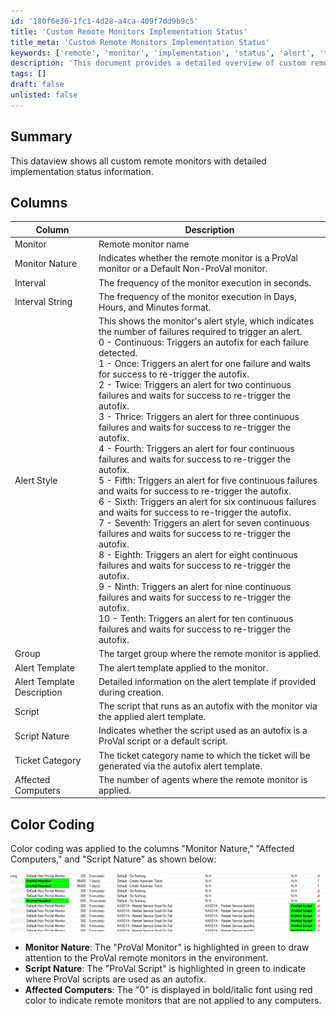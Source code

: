 ```yaml
---
id: '180f6e36-1fc1-4d28-a4ca-409f7dd9b9c5'
title: 'Custom Remote Monitors Implementation Status'
title_meta: 'Custom Remote Monitors Implementation Status'
keywords: ['remote', 'monitor', 'implementation', 'status', 'alert', 'template']
description: 'This document provides a detailed overview of custom remote monitors, including their implementation status, alert styles, and the scripts used for autofixes. It includes a summary of the columns displayed, color coding for easy identification, and detailed descriptions of each column.'
tags: []
draft: false
unlisted: false
---
```


## Summary

This dataview shows all custom remote monitors with detailed implementation status information.

## Columns

| Column                     | Description                                                                                                                                                                                                                                        |
|---------------------------|----------------------------------------------------------------------------------------------------------------------------------------------------------------------------------------------------------------------------------------------------|
| Monitor                   | Remote monitor name                                                                                                                                                                                                                               |
| Monitor Nature            | Indicates whether the remote monitor is a ProVal monitor or a Default Non-ProVal monitor.                                                                                                                                                        |
| Interval                  | The frequency of the monitor execution in seconds.                                                                                                                                                                                               |
| Interval String           | The frequency of the monitor execution in Days, Hours, and Minutes format.                                                                                                                                                                       |
| Alert Style               | This shows the monitor's alert style, which indicates the number of failures required to trigger an alert. <br> 0 - Continuous: Triggers an autofix for each failure detected. <br> 1 - Once: Triggers an alert for one failure and waits for success to re-trigger the autofix. <br> 2 - Twice: Triggers an alert for two continuous failures and waits for success to re-trigger the autofix. <br> 3 - Thrice: Triggers an alert for three continuous failures and waits for success to re-trigger the autofix. <br> 4 - Fourth: Triggers an alert for four continuous failures and waits for success to re-trigger the autofix. <br> 5 - Fifth: Triggers an alert for five continuous failures and waits for success to re-trigger the autofix. <br> 6 - Sixth: Triggers an alert for six continuous failures and waits for success to re-trigger the autofix. <br> 7 - Seventh: Triggers an alert for seven continuous failures and waits for success to re-trigger the autofix. <br> 8 - Eighth: Triggers an alert for eight continuous failures and waits for success to re-trigger the autofix. <br> 9 - Ninth: Triggers an alert for nine continuous failures and waits for success to re-trigger the autofix. <br> 10 - Tenth: Triggers an alert for ten continuous failures and waits for success to re-trigger the autofix. |
| Group                     | The target group where the remote monitor is applied.                                                                                                                                                                                          |
| Alert Template            | The alert template applied to the monitor.                                                                                                                                                                                                      |
| Alert Template Description | Detailed information on the alert template if provided during creation.                                                                                                                                                                        |
| Script                    | The script that runs as an autofix with the monitor via the applied alert template.                                                                                                                                                               |
| Script Nature             | Indicates whether the script used as an autofix is a ProVal script or a default script.                                                                                                                                                       |
| Ticket Category           | The ticket category name to which the ticket will be generated via the autofix alert template.                                                                                                                                                 |
| Affected Computers        | The number of agents where the remote monitor is applied.                                                                                                                                                                                      |

## Color Coding

Color coding was applied to the columns "Monitor Nature," "Affected Computers," and "Script Nature" as shown below:

![Color Coding](../../../static/img/All-Remote-Monitor-Detailed-Report/image_1.png)

- **Monitor Nature**: The "ProVal Monitor" is highlighted in green to draw attention to the ProVal remote monitors in the environment.
- **Script Nature**: The "ProVal Script" is highlighted in green to indicate where ProVal scripts are used as an autofix.
- **Affected Computers**: The "0" is displayed in bold/italic font using red color to indicate remote monitors that are not applied to any computers.
